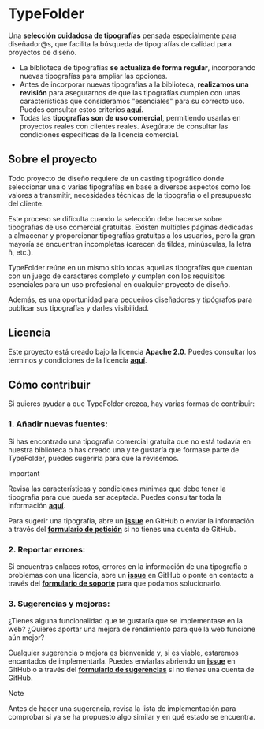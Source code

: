 # TypeFolder

Una **selección cuidadosa de tipografías** pensada especialmente para diseñador\@s, que facilita la búsqueda de tipografías de calidad para proyectos de diseño.

- La biblioteca de tipografías **se actualiza de forma regular**, incorporando nuevas tipografías para ampliar las opciones.
- Antes de incorporar nuevas tipografías a la biblioteca, **realizamos una revisión** para asegurarnos de que las tipografías cumplen con unas características que consideramos "esenciales" para su correcto uso. Puedes consultar estos criterios [**aquí**](https://).
- Todas las **tipografías son de uso comercial**, permitiendo usarlas en proyectos reales con clientes reales. Asegúrate de consultar las condiciones específicas de la licencia comercial.

## Sobre el proyecto

Todo proyecto de diseño requiere de un casting tipográfico donde seleccionar una o varias tipografías en base a diversos aspectos como los valores a transmitir, necesidades técnicas de la tipografía o el presupuesto del cliente.

Este proceso se dificulta cuando la selección debe hacerse sobre tipografías de uso comercial gratuitas. Existen múltiples páginas dedicadas a almacenar y proporcionar tipografías gratuitas a los usuarios, pero la gran mayoría se encuentran incompletas (carecen de tildes, minúsculas, la letra ñ, etc.).

TypeFolder reúne en un mismo sitio todas aquellas tipografías que cuentan con un juego de caracteres completo y cumplen con los requisitos esenciales para un uso profesional en cualquier proyecto de diseño.

Además, es una oportunidad para pequeños diseñadores y tipógrafos para publicar sus tipografías y darles visibilidad.

## Licencia

Este proyecto está creado bajo la licencia **Apache 2.0**. Puedes consultar los términos y condiciones de la licencia [**aquí**](https://).

## Cómo contribuir

Si quieres ayudar a que TypeFolder crezca, hay varias formas de contribuir:

### 1. Añadir nuevas fuentes:

Si has encontrado una tipografía comercial gratuita que no está todavía en nuestra biblioteca o has creado una y te gustaría que formase parte de TypeFolder, puedes sugerirla para que la revisemos.

> [!Important]
> Revisa las características y condiciones mínimas que debe tener la tipografía para que pueda ser aceptada. Puedes consultar toda la información **[aquí](https://)**.

Para sugerir una tipografía, abre un **[issue](https://)** en GitHub o enviar la información a través del **[formulario de petición](https://)** si no tienes una cuenta de GitHub.

### 2. Reportar errores:

Si encuentras enlaces rotos, errores en la información de una tipografía o problemas con una licencia, abre un **[issue](https://)** en GitHub o ponte en contacto a través del **[formulario de soporte](https://)** para que podamos solucionarlo.

### 3. Sugerencias y mejoras:

¿Tienes alguna funcionalidad que te gustaría que se implementase en la web? ¿Quieres aportar una mejora de rendimiento para que la web funcione aún mejor?

Cualquier sugerencia o mejora es bienvenida y, si es viable, estaremos encantados de implementarla. Puedes enviarlas abriendo un **[issue](https://)** en GitHub o a través del **[formulario de sugerencias](https://)** si no tienes una cuenta de GitHub.

> [!Note]
> Antes de hacer una sugerencia, revisa la lista de implementación para comprobar si ya se ha propuesto algo similar y en qué estado se encuentra.
